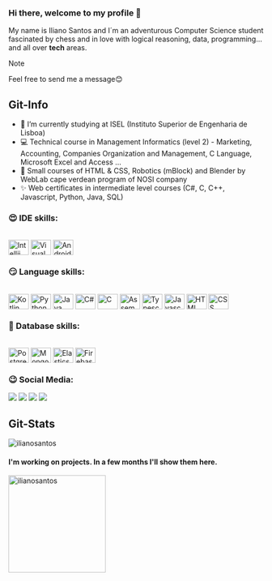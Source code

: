 ### Hi there, welcome to my profile 👋
<p> My name is Iliano Santos and I´m an adventurous Computer Science student fascinated by chess and in love with logical reasoning, data, programming... and all over <strong>tech</strong> areas. </p>

> [!NOTE]
Feel free to send me a message😊

## Git-Info

- 👯 I’m currently studying at ISEL (Instituto Superior de Engenharia de Lisboa)
- 💻 Technical course in Management Informatics (level 2) - Marketing, Accounting, Companies Organization and Management, C Language, Microsoft Excel and Access ...
- 🤯 Small courses of HTML & CSS, Robotics (mBlock) and Blender by WebLab cape verdean program of NOSI company
- ✨ Web certificates in intermediate level courses (C#, C, C++, Javascript, Python, Java, SQL)

### 😍 IDE skills: 
<div style="display: inline_block"><br>
	<img align="center" alt="Intellij IDEA" height="30" width="40" src="https://cdn.jsdelivr.net/gh/devicons/devicon@latest/icons/intellij/intellij-original.svg" />
	<img align="center" alt="Visual Studio Code" height="30" width="40" src="https://cdn.jsdelivr.net/gh/devicons/devicon@latest/icons/vscode/vscode-original.svg" />
	<img align="center" alt="Android Studio" height="30" width="40" src="https://cdn.jsdelivr.net/gh/devicons/devicon@latest/icons/androidstudio/androidstudio-original.svg" />
</div>

### 😏 Language skills: 

<div style="display: inline_block"><br>
	<img align="center" alt="Kotlin" height="30" width="40" src="https://cdn.jsdelivr.net/gh/devicons/devicon/icons/kotlin/kotlin-plain-wordmark.svg" />
	<img align="center" alt="Python" height="30" width="40" src="https://cdn.jsdelivr.net/gh/devicons/devicon@latest/icons/python/python-original.svg" />
	<img align="center" alt="Java" height="30" width="40" src="https://cdn.jsdelivr.net/gh/devicons/devicon@latest/icons/java/java-original.svg" />
	<img align="center" alt="C#" height="30" width="40" src="https://cdn.jsdelivr.net/gh/devicons/devicon@latest/icons/csharp/csharp-original.svg" />
	<img align="center" alt="C" height="30" width="40" src="https://cdn.jsdelivr.net/gh/devicons/devicon/icons/c/c-original.svg" />
	<img align="center" alt="Assembly" height="30" width="40" src="https://img.icons8.com/?size=512&id=oYurBxPSCxXc&format=png" />
	<img align="center" alt="Typescript" height="30" width="40" src="https://cdn.jsdelivr.net/gh/devicons/devicon@latest/icons/typescript/typescript-original.svg" />
	<img align="center" alt="Javascript" height="30" width="40" src="https://cdn.jsdelivr.net/gh/devicons/devicon@latest/icons/javascript/javascript-original.svg" />
	<img align="center" alt="HTML" height="30" width="40" src="https://cdn.jsdelivr.net/gh/devicons/devicon/icons/html5/html5-original-wordmark.svg" />
	<img align="center" alt="CSS" height="30" width="40" src="https://cdn.jsdelivr.net/gh/devicons/devicon/icons/css3/css3-original-wordmark.svg" />
</div>

### 🫡 Database skills:

<div style="display: inline_block"><br>
	<img align="center" alt="PostgreSQL" height="30" width="40" src="https://cdn.jsdelivr.net/gh/devicons/devicon/icons/postgresql/postgresql-original.svg" />
	<img align="center" alt="MongoDB" height="30" width="40" src="https://cdn.jsdelivr.net/gh/devicons/devicon@latest/icons/mongodb/mongodb-plain.svg" />
        <img align="center" alt="Elasticsearch" height="30" width="40" src="https://cdn.jsdelivr.net/gh/devicons/devicon@latest/icons/elasticsearch/elasticsearch-original.svg" />
	<img align="center" alt="Firebase" height="30" width="40" src="https://cdn.jsdelivr.net/gh/devicons/devicon@latest/icons/firebase/firebase-original.svg" />
</div>

### 😉 Social Media:

  <div>
	  <a href="https://www.linkedin.com/in/iliano-santos-31b993267" target="_blank"><img src="https://img.shields.io/badge/-LinkedIn-%230077B5?style=for-the-badge&logo=linkedin&logoColor=white" target="_blank"></a>
	  <a href = "mailto:ilianosantos8@gmail.com"><img src="https://img.shields.io/badge/-Gmail-%23333?style=for-the-badge&logo=gmail&logoColor=white" target="_blank"></a>
	  <a href="https://www.instagram.com/silva_santos_nano" target="_blank"><img src="https://img.shields.io/badge/-Instagram-%23E4405F?style=for-the-badge&logo=instagram&logoColor=white" target="_blank"></a>
	  <a href="https://www.twitch.tv/santosnano" target="_blank"><img src="https://img.shields.io/badge/Twitch-9146FF?style=for-the-badge&logo=twitch&logoColor=white" target="_blank"></a>
  </div>
<!--
								REMEMBER TO UPDATE ME !!! 
-->

## Git-Stats

<div>
	<img src="https://github-readme-streak-stats.herokuapp.com/?user=ilianosantos&theme=dracula" alt="ilianosantos" />
</div>	

 #### I'm working on projects. In a few months I'll show them here.

<div>	
	<img src="https://github-readme-stats.vercel.app/api/top-langs?username=ilianosantos&langs_count=10&show_icons=true&locale=en&layout=compact&theme=dracula" alt="ilianosantos" height="192px"/>
</div>
